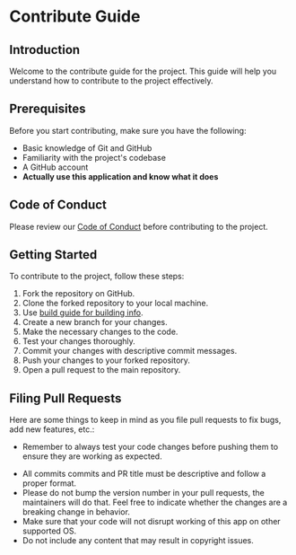 # Contribute Guide

## Introduction

Welcome to the contribute guide for the project. This guide will help you understand how to contribute to the project effectively.

## Prerequisites

Before you start contributing, make sure you have the following:

- Basic knowledge of Git and GitHub
- Familiarity with the project's codebase
- A GitHub account
- **Actually use this application and know what it does**

## Code of Conduct

Please review our [Code of Conduct](../CODE_OF_CONDUCT.md) before contributing to the project.

## Getting Started

To contribute to the project, follow these steps:

1. Fork the repository on GitHub.
2. Clone the forked repository to your local machine.
3. Use [build guide for building info](./build.md).
4. Create a new branch for your changes.
5. Make the necessary changes to the code.
6. Test your changes thoroughly.
7. Commit your changes with descriptive commit messages.
8. Push your changes to your forked repository.
9. Open a pull request to the main repository.

## Filing Pull Requests

Here are some things to keep in mind as you file pull requests to fix bugs, add new features, etc.:

- Remember to always test your code changes before pushing them to ensure they are working as expected.
<!-- - If your PR changes the behavior of an existing feature, or adds a new feature, please add/edit the package's documentation. -->
- All commits commits and PR title must be descriptive and follow a proper format.
- Please do not bump the version number in your pull requests, the maintainers will do that. Feel free to indicate whether the changes are a breaking change in behavior.
- Make sure that your code will not disrupt working of this app on other supported OS.
- Do not include any content that may result in copyright issues.
